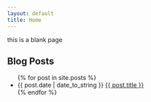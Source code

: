 ```yaml
---
layout: default
title: Home
---
```


this is a blank page

<div id="posts">
  <h2>Blog Posts</h2>
  <ul>
    {% for post in site.posts %}
      <li><span class="date">{{ post.date | date_to_string }}</span>
          <a href="{{ post.url }}">{{ post.title }}</a></li>
    {% endfor %}
  </ul>
</div>